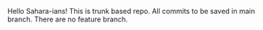 Hello Sahara-ians!
This is trunk based repo. All commits to be saved in main branch.
There are no feature branch.
